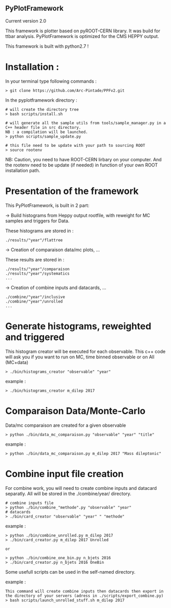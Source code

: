 
##   PyPlotFramework

Current version 2.0

This framework is plotter based on pyROOT-CERN library. It was build for ttbar analysis.
PyPlotFramework is optimized for the CMS HEPPY output.

This framework is built with python2.7 !

# Installation :

In your terminal type following commands : 

    > git clone https://github.com/Arc-Pintade/PPFv2.git

In the pyplotframework directory :

    # will create the directory tree 
    > bash scripts/install.sh

    # will generate all the sample utils from tools/sample_manager.py in a C++ header file in src directory. 
    NB : a compilation will be launched.
    > python scripts/sample_update.py

    # this file need to be update with your path to sourcing ROOT
    > source rootenv

NB: Caution, you need to have ROOT-CERN lirbary on your computer. And the rootenv 
need to be update (if needed) in function of your own ROOT installation path.


# Presentation of the framework 

This PyPlotFramework, is built in 2 part: 

  -> Build histograms from Heppy output rootfile, with reweight for MC samples and 
  triggers for Data. 

  These histograms are stored in :

    ./results/"year"/flattree

  -> Creation of comparaison data/mc plots, ...

  These results are stored in :

    ./results/"year"/comparaison
    ./results/"year"/systematics
    ...

  -> Creation of combine inputs and datacards, ...
    
    ./combine/"year"/inclusive
    ./combine/"year"/unrolled
    ...

# Generate histograms, reweighted and triggered

This histogram creator will be executed for each observable. This c++ code will ask you if you want to run on MC, time binned observable or on All (MC+data)

    > ./bin/histograms_creator "observable" "year"

example : 

    > ./bin/histograms_creator m_dilep 2017


# Comparaison Data/Monte-Carlo

Data/mc comparaison are created for a given observable

    > python ./bin/data_mc_comparaison.py "observable" "year" "title"

example : 

    > python ./bin/data_mc_comparaison.py m_dilep 2017 "Mass dileptonic"

# Combine input file creation 

For combine work, you will need to create combine inputs and datacard separatly.
All will be stored in the ./combine/year/ directory.

    # combine inputs file
    > python ./bin/combine_"methode".py "observable" "year" 
    # datacards
    > ./bin/card_creator "observable" "year" " "methode"

example :

    > python ./bin/combine_unrolled.py m_dilep 2017 
    > ./bin/card_creator.py m_dilep 2017 Unrolled

    or 

    > python ./bin/combine_one_bin.py n_bjets 2016 
    > ./bin/card_creator.py n_bjets 2016 OneBin

Some usefull scripts can be used in the self-named directory. 

example : 

    This command will create combine inputs then datacards then export in the directory of your servers (adress in ./scripts/export_combine.py)
    > bash scripts/launch_unrolled_stuff.sh m_dilep 2017
